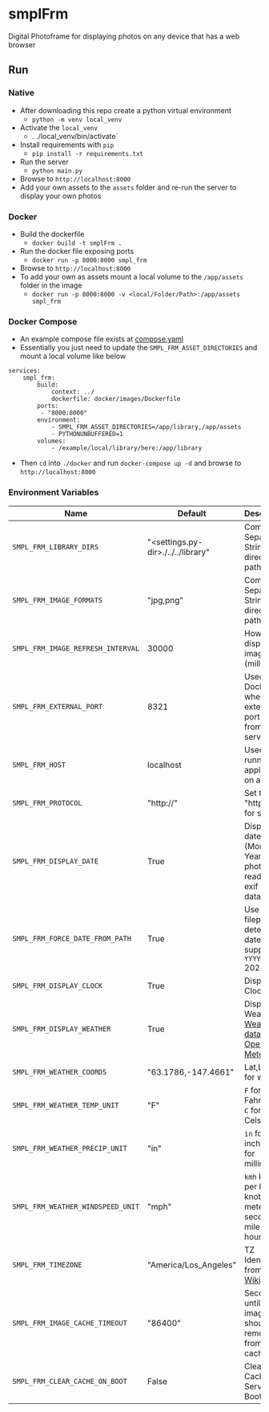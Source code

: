 # smplFrm
Digital Photoframe for displaying photos on any device that has a web browser


## Run
### Native
* After downloading this repo create a python virtual environment                                                    
  * `python -m venv local_venv`
* Activate the `local_venv`
  * . ./local_venv/bin/activate`
* Install requirements with `pip`
  * `pip install -r requirements.txt`
* Run the server
  * `python main.py`
* Browse to `http://localhost:8000`
* Add your own assets to the `assets` folder and re-run the server to display your own photos

### Docker
* Build the dockerfile
  * `docker build -t smplFrm .`
* Run the docker file exposing ports
  * `docker run -p 8000:8000 smpl_frm`
* Browse to `http://localhost:8000`
* To add your own as assets mount a local volume to the `/app/assets` folder in the image
  * `docker run -p 8000:8000 -v <local/Folder/Path>:/app/assets smpl_frm`
### Docker Compose
* An example compose file exists at [compose.yaml](docker/compose/compose.yaml)
* Essentially you just need to update the `SMPL_FRM_ASSET_DIRECTORIES` and mount a local volume like below
```
services:
    smpl_frm:
        build:
            context: ../
            dockerfile: docker/images/Dockerfile
        ports:
         - "8000:8000"
        environment:
            - SMPL_FRM_ASSET_DIRECTORIES=/app/library,/app/assets
            - PYTHONUNBUFFERED=1
        volumes:
            - /example/local/library/here:/app/library

```
* Then `cd` into `./docker` and run `docker-compose up -d` and browse to `http://localhost:8000`


### Environment Variables

| Name                              | Default                            | Description                                                                                  |
|-----------------------------------|------------------------------------|----------------------------------------------------------------------------------------------|
| `SMPL_FRM_LIBRARY_DIRS`           | "<settings.py-dir>./../../library" | Comma Separated String of directory paths                                                    |
| `SMPL_FRM_IMAGE_FORMATS`          | "jpg,png"                          | Comma Separated String of directory paths                                                    |
| `SMPL_FRM_IMAGE_REFRESH_INTERVAL` | 30000                              | How long to display an image (millis)                                                        |
| `SMPL_FRM_EXTERNAL_PORT`          | 8321                               | Used in Docker when the external port differs from the server port                           |
| `SMPL_FRM_HOST`                   | localhost                          | Used when running the application on a server                                                |
| `SMPL_FRM_PROTOCOL`               | "http://"                          | Set to "https://" for ssl                                                                    |
| `SMPL_FRM_DISPLAY_DATE`           | True                               | Display date (Month, Year) of photo. This reads the exif image data                          |
| `SMPL_FRM_FORCE_DATE_FROM_PATH`   | True                               | Use the filepath to determine date supports `YYYY/MM` 2024/12                                |
| `SMPL_FRM_DISPLAY_CLOCK`          | True                               | Display the Clock                                                                            |
| `SMPL_FRM_DISPLAY_WEATHER`        | True                               | Display the Weather. [Weather data by Open-Meteo.com](https://open-meteo.com)                |
| `SMPL_FRM_WEATHER_COORDS`         | "63.1786,-147.4661"                | Lat,Long for weather                                                                         |
| `SMPL_FRM_WEATHER_TEMP_UNIT`      | "F"                                | `F` for Fahrenheit, `C` for Celsius                                                          |
| `SMPL_FRM_WEATHER_PRECIP_UNIT`    | "in"                               | `in` for inches, `mm` for millimeters                                                        |
| `SMPL_FRM_WEATHER_WINDSPEED_UNIT` | "mph"                              | `kmh` kilos per hour, `kn` knots, `ms` meters per second, `mph` miles per hour               |
| `SMPL_FRM_TIMEZONE`               | "America/Los_Angeles"              | TZ Identified from [Wikipedia](https://en.wikipedia.org/wiki/List_of_tz_database_time_zones) |
| `SMPL_FRM_IMAGE_CACHE_TIMEOUT`    | "86400"                            | Seconds until the image should be removed from the cache                                     |
| `SMPL_FRM_CLEAR_CACHE_ON_BOOT`    | False                              | Clears Cache on Service Boot                                                                 |